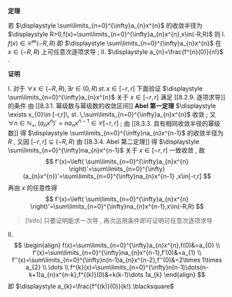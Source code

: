 
**定理**

若 $\displaystyle \sum\limits_{n=0}^{\infty}a_{n}x^{n}$ 的收敛半径为 $\displaystyle R>0,f(x)=\sum\limits_{n=0}^{\infty}a_{n}x^{n},x\in(-R,R)$
则
I. $\displaystyle f(x)\in\mathcal{C}^{\infty}(-R,R)$ 即 $\displaystyle \sum\limits_{n=0}^{\infty}a_{n}x^{n}$ 在 $\displaystyle x\in(-R,R)$ 上可任意次逐项求导 ;
II. $\displaystyle a_{n}=\frac{f^{n}(0)}{n!}$ .

**证明**

I. 对于 $\displaystyle \forall x\in(-R,R) ,\exists r\in(0,R)\, st. \,x\in[-r,r]$ 下面验证 $\displaystyle \sum\limits_{n=0}^{\infty}a_{n}x^{n}$ 关于 $\displaystyle x\in[-r,r]$ 满足 [[8.2.9. 逐项求导]] 的条件
由 [[8.3.1. 幂级数与幂级数的收敛区间]] **Abel 第一定理** $\displaystyle \exists x_{0}\in [-r,r]\, st. \,\sum\limits_{n=0}^{\infty}a_{n}x^{n}$ 收敛 ;
又 $\displaystyle \forall n \in \mathbb{N}_{+},(a_{n}x^{n})'=na_{n}x^{n-1}\in\mathcal{C}[-r,r]$ ;
由 [[8.3.3. 具有相同收敛半径的幂级数]] 得 $\displaystyle \sum\limits_{n=0}^{\infty}na_{n}x^{n-1}$ 的收敛半径为 $\displaystyle R$ , 又因 $\displaystyle [-r,r]\subseteq(-R,R)$ 由 [[8.3.4. Abel 第二定理]] 得 $\displaystyle \sum\limits_{n=0}^{\infty}na_{n}x^{n-1}$ 关于 $\displaystyle x\in[-r,r]$ 一致收敛 , 故
$$
f'(x)=\left( \sum\limits_{n=0}^{\infty}a_{n}x^{n} \right)'=\sum\limits_{n=0}^{\infty}(a_{n}x^{n})'=\sum\limits_{n=0}^{\infty}na_{n}x^{n-1} ,x\in[-r,r]
$$
再由 $\displaystyle x$ 的任意性得
$$
f'(x)=\left( \sum\limits_{n=0}^{\infty}a_{n}x^{n} \right)'=\sum\limits_{n=0}^{\infty}na_{n}x^{n-1},x\in(-R,R) 
$$
>[!info] 
>只要证明能求一次导 , 再次运用条件即可证明可任意次逐项求导

II. 
$$
\begin{align}
f(x)=\sum\limits_{n=0}^{\infty}a_{n}x^{n},f(0)&=a_{0} \\
f'(x)=\sum\limits_{n=0}^{\infty}na_{n}x^{n-1},f'(0)&=a_{1} \\
f''(x)=\sum\limits_{n=0}^{\infty}n(n-1)a_{n}x^{n-2},f''(0)&=2\times 1\times a_{2} \\
\dots \\
f^{k}(x)=\sum\limits_{n=0}^{\infty}n(n-1)\dots(n-k+1)a_{n}x^{n-k},f^{(k)}(0)&=k(k-1)\dots 1a_{k}
\end{align}
$$
即 $\displaystyle a_{k}=\frac{f^{(k)}(0)}{k!}.\blacksquare$
